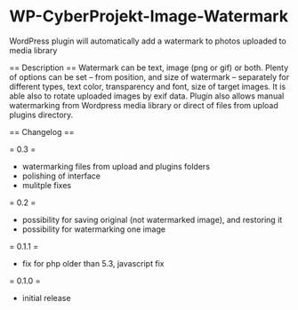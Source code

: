 WP-CyberProjekt-Image-Watermark
===============================

WordPress plugin will automatically add a watermark to photos uploaded to media library

== Description ==
Watermark can be text, image (png or gif) or both. Plenty of options can be set – from position, 
and size of watermark – separately for different types, text color, transparency and font, size 
of target images. It is able also to rotate uploaded images by exif data. 
Plugin also allows manual watermarking from Wordpress media library or direct of files from
upload plugins directory.


== Changelog ==

= 0.3 =
* watermarking files from upload and plugins folders
* polishing of interface
* mulitple fixes

= 0.2 =
* possibility for saving original (not watermarked image), and restoring it
* possibility for watermarking one image

= 0.1.1 =
* fix for php older than 5.3, javascript fix

= 0.1.0 =
* initial release
